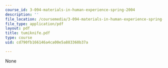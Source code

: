 ```yaml
---
course_id: 3-094-materials-in-human-experience-spring-2004
description: ''
file_location: /coursemedia/3-094-materials-in-human-experience-spring-2004/cd790fb166146a4ca00e5a883360b37a_tumiknife.pdf
file_type: application/pdf
layout: pdf
title: tumiknife.pdf
type: course
uid: cd790fb166146a4ca00e5a883360b37a

---
```

None